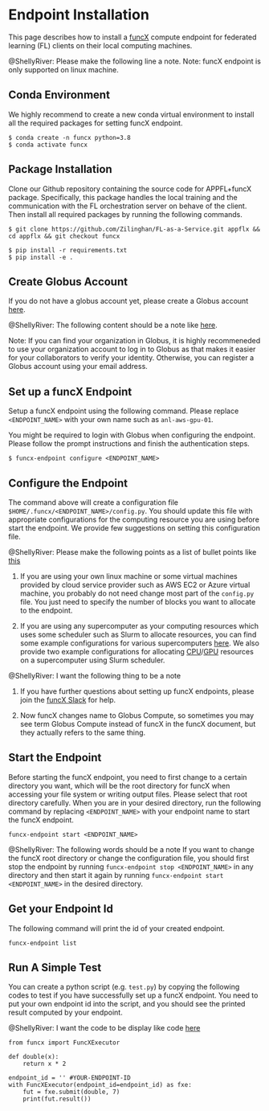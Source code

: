 # Endpoint Installation

This page describes how to install a [funcX](https://funcx.org) compute endpoint for federated learning (FL) clients on their local computing machines. 

@ShellyRiver: Please make the following line a note.
Note: funcX endpoint is only supported on linux machine.

## Conda Environment

We highly recommend to create a new conda virtual environment to install all the required packages for setting funcX endpoint.

```
$ conda create -n funcx python=3.8
$ conda activate funcx
```

## Package Installation

Clone our Github repository containing the source code for APPFL+funcX package. Specifically, this package handles the local training and the communication with the FL orchestration server on behave of the client. Then install all required packages by running the following commands.

```
$ git clone https://github.com/Zilinghan/FL-as-a-Service.git appflx && cd appflx && git checkout funcx
```

```
$ pip install -r requirements.txt
$ pip install -e .
```

## Create Globus Account
If you do not have a globus account yet, please create a Globus account [here](https://app.globus.org/). 

@ShellyRiver: The following content should be a note like [here](https://appfl.readthedocs.io/en/latest/install/index.html).

Note: If you can find your organization in Globus, it is highly recommeneded to use your organization account to log in to Globus as that makes it easier for your collaborators to verify your identity. Otherwise, you can register a Globus account using your email address.

## Set up a funcX Endpoint
Setup a funcX endpoint using the following command. Please replace `<ENDPOINT_NAME>` with your own name such as `anl-aws-gpu-01`.

You might be required to login with Globus when configuring the endpoint. Please follow the prompt instructions and finish the authentication steps.

```
$ funcx-endpoint configure <ENDPOINT_NAME>
```
## Configure the Endpoint
The command above will create a configuration file `$HOME/.funcx/<ENDPOINT_NAME>/config.py`. You should update this file with appropriate configurations for the computing resource you are using before start the endpoint. We provide few suggestions on setting this configuration file.

@ShellyRiver: Please make the following points as a list of bullet points like [this](https://appfl.readthedocs.io/en/latest/users/user_run.html)

1. If you are using your own linux machine or some virtual machines provided by cloud service provider such as AWS EC2 or Azure virtual machine, you probably do not need change most part of the `config.py` file. You just need to specify the number of blocks you want to allocate to the endpoint.

2. If you are using any supercomputer as your computing resources which uses some scheduler such as Slurm to allocate resources, you can find some example configurations for various supercomputers [here](https://funcx.readthedocs.io/en/latest/endpoints.html#example-configurations). We also provide two example configurations for allocating [CPU](https://github.com/Zilinghan/FaaS-web/blob/main/docments/config-cpu.py)/[GPU](https://github.com/Zilinghan/FaaS-web/blob/main/docments/config-gpu.py) resources on a supercomputer using Slurm scheduler.

@ShellyRiver: I want the following thing to be a note

1. If you have further questions about setting up funcX endpoints, please join the [funcX Slack](https://join.slack.com/t/funcx/shared_invite/zt-gfeclqkz-RuKjkZkvj1t~eWvlnZV0KA) for help.

2. Now funcX changes name to Globus Compute, so sometimes you may see term Globus Compute instead of funcX in the funcX document, but they actually refers to the same thing.

## Start the Endpoint
Before starting the funcX endpoint, you need to first change to a certain directory you want, which will be the root directory for funcX when accessing your file system or writing output files. Please select that root directory carefully. When you are in your desired directory, run the following command by replacing `<ENDPOINT_NAME>` with your endpoint name to start the funcX endpoint.
```
funcx-endpoint start <ENDPOINT_NAME>
```

@ShellyRiver: The following words should be a note
If you want to change the funcX root directory or change the configuration file, you should first stop the endpoint by running `funcx-endpoint stop <ENDPOINT_NAME>` in any directory and then start it again by running `funcx-endpoint start <ENDPOINT_NAME>` in the desired directory.

## Get your Endpoint Id
The following command will print the id of your created endpoint.

```
funcx-endpoint list
```
## Run A Simple Test
You can create a python script (e.g. `test.py`) by copying the following codes to test if you have successfully set up a funcX endpoint. You need to put your own endpoint id into the script, and you should see the printed result computed by your endpoint.

@ShellyRiver: I want the code to be display like code [here](https://appfl.readthedocs.io/en/latest/users/user_run.html)

```
from funcx import FuncXExecutor

def double(x):
    return x * 2

endpoint_id = '' #YOUR-ENDPOINT-ID
with FuncXExecutor(endpoint_id=endpoint_id) as fxe:
    fut = fxe.submit(double, 7)
    print(fut.result())
```


